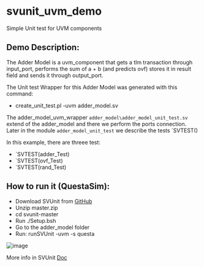 # svunit_uvm_demo
Simple Unit test for UVM components

## Demo Description:
The Adder Model is a uvm_component that gets a tlm transaction through input_port, performs the sum of a + b (and predicts ovf) stores it in result field and sends it through output_port.



The Unit test Wrapper for this Adder Model was generated with this command:
- create_unit_test.pl -uvm adder_model.sv

The adder_model_uvm_wrapper `adder_model\adder_model_unit_test.sv` extend of the adder_model and there we perform the ports connection.
Later in the module `adder_model_unit_test` we describe the tests `SVTEST()

In this example, there are threee test:
- `SVTEST(adder_Test)
- `SVTEST(ovf_Test)
- `SVTEST(rand_Test)

## How to run it (QuestaSim):

- Download SVUnit from [GitHub](https://github.com/svunit/svunit/archive/master.zip)
- Unzip master.zip
- cd svunit-master
- Run ./Setup.bsh 
- Go to the adder_model folder
- Run: runSVUnit -uvm -s questa

![image](https://github.com/user-attachments/assets/8a9c650c-0e73-4b39-851b-0fc1762e3c2c)

More info in SVUnit [Doc](https://docs.svunit.org/en/latest/)


